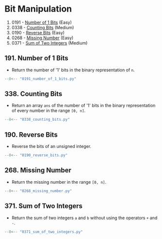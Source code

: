 # Bit Manipulation

1. 0191 - [Number of 1 Bits](https://leetcode.com/problems/number-of-1-bits/) (Easy)
2. 0338 - [Counting Bits](https://leetcode.com/problems/counting-bits/) (Medium)
3. 0190 - [Reverse Bits](https://leetcode.com/problems/reverse-bits/) (Easy)
4. 0268 - [Missing Number](https://leetcode.com/problems/missing-number/) (Easy)
5. 0371 - [Sum of Two Integers](https://leetcode.com/problems/sum-of-two-integers/) (Medium)

## 191. Number of 1 Bits

- Return the number of '1' bits in the binary representation of `n`.

```python
--8<-- "0191_number_of_1_bits.py"
```

## 338. Counting Bits

- Return an array `ans` of the number of '1' bits in the binary representation of every number in the range `[0, n]`.

```python
--8<-- "0338_counting_bits.py"
```

## 190. Reverse Bits

- Reverse the bits of an unsigned integer.

```python
--8<-- "0190_reverse_bits.py"
```

## 268. Missing Number

- Return the missing number in the range `[0, n]`.

```python
--8<-- "0268_missing_number.py"
```

## 371. Sum of Two Integers

- Return the sum of two integers `a` and `b` without using the operators `+` and `-`.

```python
--8<-- "0371_sum_of_two_integers.py"
```
